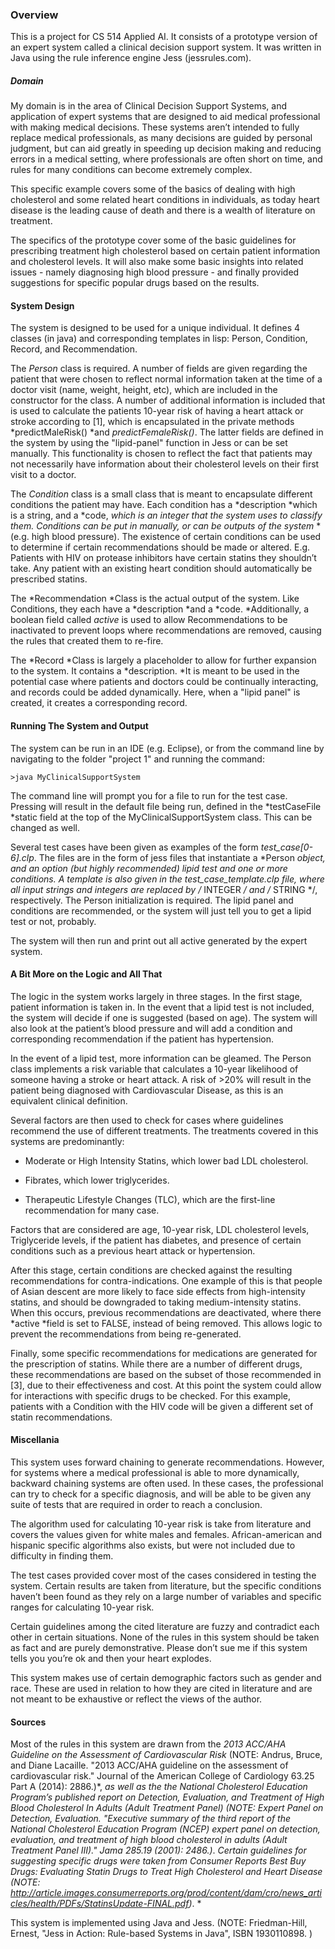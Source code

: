 
### Overview
This is a project for CS 514 Applied AI. It consists of a prototype version of an expert system called a clinical decision support system.  It was written in Java using the rule inference engine Jess (jessrules.com).

##### Domain
My domain is in the area of Clinical Decision Support Systems, and application of expert systems that are designed to aid medical professional with making medical decisions.  These systems aren’t intended to fully replace medical professionals, as many decisions are guided by personal judgment, but can aid greatly in speeding up decision making and reducing errors in a medical setting, where professionals are often short on time, and rules for many conditions can become extremely complex.

This specific example covers some of the basics of dealing with high cholesterol and some related heart conditions in individuals, as today heart disease is the leading cause of death and there is a wealth of literature on treatment.  

The specifics of the prototype cover some of the basic guidelines for prescribing treatment high cholesterol based on certain patient information and cholesterol levels.  It will also make some basic insights into related issues - namely diagnosing high blood pressure - and finally provided suggestions for specific popular drugs based on the results.  

#### System Design
The system is designed to be used for a unique individual.  It defines 4 classes (in java) and corresponding templates in lisp: Person, Condition, Record, and Recommendation.

The *Person* class is required.  A number of fields are given regarding the patient that were chosen to reflect normal information taken at the time of a doctor visit (name, weight, height, etc), which are included in the constructor for the class.  A number of additional information is included that is used to calculate the patients 10-year risk of having a heart attack or stroke according to [1], which is encapsulated in the private methods *predictMaleRisk() *and *predictFemaleRisk()*.  The latter fields are defined in the system by using the "lipid-panel" function in Jess or can be set manually.   This functionality is chosen to reflect the fact that patients may not necessarily have information about their cholesterol levels on their first visit to a doctor.  

The *Condition* class is a small class that is meant to encapsulate different conditions the patient may have.  Each condition has a *description *which is a string, and a *code, *which is an integer that the system uses to classify them.  Conditions can be put in manually, or can be outputs of the system* *(e.g. high blood pressure).  The existence of certain conditions can be used to determine if certain recommendations should be made or altered.  E.g. Patients with HIV on protease inhibitors have certain statins they shouldn’t take.  Any patient with an existing heart condition should automatically be prescribed statins.

The *Recommendation *Class is the actual output of the system.  Like Conditions, they each have a *description *and a *code.  *Additionally, a boolean field called *active* is used to allow Recommendations to be inactivated to prevent loops where recommendations are removed, causing the rules that created them to re-fire.

The *Record *Class is largely a placeholder to allow for further expansion to the system.  It contains a *description.  *It is meant to be used in the potential case where patients and doctors could be continually interacting, and records could be added dynamically.  Here, when a "lipid panel" is created, it creates a corresponding record.

#### Running The System and Output
The system can be run in an IDE (e.g. Eclipse), or from the command line by navigating to the folder "project 1" and running the command:

	>java MyClinicalSupportSystem

The command line will prompt you for a file to run for the test case.  Pressing <enter> will result in the default file being run, defined in the *testCaseFile *static field at the top of the MyClinicalSupportSystem class.  This can be changed as well.

Several test cases have been given as examples of the form *test_case[0-6].clp*.  The files are in the form of jess files that instantiate a *Person *object, and an option (but highly recommended) lipid test and one or more conditions.  A template is also given in the *test_case_template.clp* file, where all input strings and integers are replaced by /* INTEGER */ and /* STRING */, respectively.  The Person initialization is required.  The lipid panel and conditions are recommended, or the system will just tell you to get a lipid test or not, probably.

The system will then run and print out all active generated by the expert system.

#### A Bit More on the Logic and All That
The logic in the system works largely in three stages.  In the first stage, patient information is taken in.  In the event that a lipid test is not included, the system will decide if one is suggested (based on age).  The system will also look at the patient’s blood pressure and will add a condition and corresponding recommendation if the patient has hypertension.

In the event of a lipid test, more information can be gleamed.  The Person class implements a risk variable that calculates a 10-year likelihood of someone having a stroke or heart attack.  A risk of >20% will result in the patient being diagnosed with Cardiovascular  Disease, as this is an equivalent clinical definition. 

Several factors are then used to check for cases where guidelines recommend the use of different treatments.  The treatments covered in this systems are predominantly:

* Moderate or High Intensity Statins, which lower bad LDL cholesterol.

* Fibrates, which lower triglycerides.

* Therapeutic Lifestyle Changes (TLC), which are the first-line recommendation for many case.

Factors that are considered are age, 10-year risk, LDL cholesterol levels, Triglyceride levels, if the patient has diabetes, and presence of certain conditions such as a previous heart attack or hypertension.

After this stage, certain conditions are checked against the resulting recommendations for contra-indications.  One example of this is that people of Asian descent are more likely to face side effects from high-intensity statins, and should be downgraded to taking medium-intensity statins.  When this occurs, previous recommendations are deactivated, where there *active  *field is set to FALSE, instead of being removed.  This allows logic to prevent the recommendations from being re-generated.

Finally, some specific recommendations for medications are generated for the prescription of statins.  While there are a number of different drugs, these recommendations are based on the subset of those recommended in [3], due to their effectiveness and cost.  At this point the system could allow for interactions with specific drugs to be checked.  For this example, patients with a Condition with the HIV code will be given a different set of statin recommendations.

#### Miscellania
This system uses forward chaining to generate recommendations.  However, for systems where a medical professional is able to more dynamically, backward chaining systems are often used.  In these cases, the professional can try to check for a specific diagnosis, and will be able to be given any suite of tests that are required in order to reach a conclusion. 

The algorithm used for calculating 10-year risk is take from literature and covers the values given for white males and females.  African-american and hispanic specific algorithms also exists, but were not included due to difficulty in finding them.

The test cases provided cover most of the cases considered in testing the system.  Certain results are taken from literature, but the specific conditions haven’t been found as they rely on a large number of variables and specific ranges for calculating 10-year risk.

Certain guidelines among the cited literature are fuzzy and contradict each other in certain situations.  None of the rules in this system should be taken as fact and are purely demonstrative.  Please don’t sue me if this system tells you you’re ok and then your heart explodes.  

This system makes use of certain demographic factors such as gender and race.  These are used in relation to how they are cited in literature and are not meant to be exhaustive or reflect the views of the author.

#### Sources
Most of the rules in this system are drawn from the *2013 ACC/AHA Guideline on the Assessment of Cardiovascular Risk* (NOTE:  Andrus, Bruce, and Diane Lacaille. "2013 ACC/AHA guideline on the assessment of cardiovascular risk." Journal of the American College of Cardiology 63.25 Part A (2014): 2886.)*, *as well as the the National Cholesterol Education Program’s published report on *Detection, Evaluation, and Treatment of High Blood Cholesterol In Adults (Adult Treatment Panel)* (NOTE:  Expert Panel on Detection, Evaluation. "Executive summary of the third report of the National Cholesterol Education Program (NCEP) expert panel on detection, evaluation, and treatment of high blood cholesterol in adults (Adult Treatment Panel III)." Jama 285.19 (2001): 2486.)*.  *Certain  guidelines for suggesting specific drugs were taken from *Consumer Reports Best Buy Drugs: Evaluating Statin Drugs to Treat High Cholesterol and Heart Disease* (NOTE: http://article.images.consumerreports.org/prod/content/dam/cro/news_articles/health/PDFs/StatinsUpdate-FINAL.pdf)*.   *

This system is implemented using Java and Jess. (NOTE:  Friedman-Hill, Ernest, "Jess in Action: Rule-based Systems in Java", ISBN 1930110898.
)

